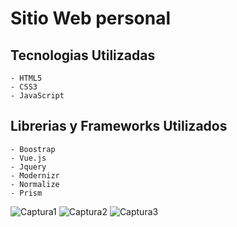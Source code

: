 # Sitio Web personal	

## Tecnologias Utilizadas
	- HTML5
	- CSS3
	- JavaScript

## Librerias y Frameworks Utilizados
	- Boostrap 
	- Vue.js
	- Jquery
	- Modernizr
	- Normalize
	- Prism

![Captura1](https://user-images.githubusercontent.com/19199367/62266405-6c74fe00-b3e5-11e9-9b54-24b21725bd2b.PNG)
![Captura2](https://user-images.githubusercontent.com/19199367/62266403-6bdc6780-b3e5-11e9-841a-40eae9fe2a5f.PNG)
![Captura3](https://user-images.githubusercontent.com/19199367/62266404-6c74fe00-b3e5-11e9-9d19-64d3bc1fd870.PNG)


